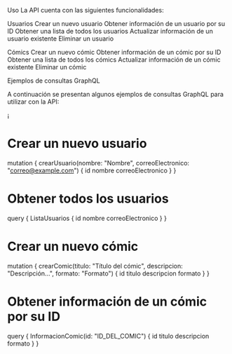 Uso
La API cuenta con las siguientes funcionalidades:

Usuarios
Crear un nuevo usuario
Obtener información de un usuario por su ID
Obtener una lista de todos los usuarios
Actualizar información de un usuario existente
Eliminar un usuario

Cómics
Crear un nuevo cómic
Obtener información de un cómic por su ID
Obtener una lista de todos los cómics
Actualizar información de un cómic existente
Eliminar un cómic


Ejemplos de consultas GraphQL

A continuación se presentan algunos ejemplos de consultas GraphQL para utilizar con la API:

¡
# Crear un nuevo usuario
mutation {
  crearUsuario(nombre: "Nombre", correoElectronico: "correo@example.com") {
    id
    nombre
    correoElectronico
  }
}

# Obtener todos los usuarios
query {
  ListaUsuarios {
    id
    nombre
    correoElectronico
  }
}

# Crear un nuevo cómic
mutation {
  crearComic(titulo: "Título del cómic", descripcion: "Descripción...", formato: "Formato") {
    id
    titulo
    descripcion
    formato
  }
}

# Obtener información de un cómic por su ID
query {
  InformacionComic(id: "ID_DEL_COMIC") {
    id
    titulo
    descripcion
    formato
  }
}
